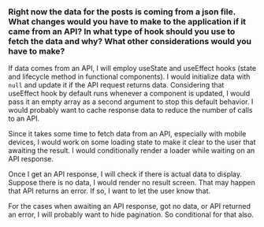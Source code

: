 ### Right now the data for the posts is coming from a json file. What changes would you have to make to the application if it came from an API? In what type of hook should you use to fetch the data and why? What other considerations would you have to make?

If data comes from an API, I will employ useState and useEffect hooks (state and lifecycle method in functional components). I would initialize data with `null` and update it if the API request returns data. Considering that useEffect hook by default runs whenever a component is updated, I would pass it an empty array as a second argument to stop this default behavior. I would probably want to cache response data to reduce the number of calls to an API.

Since it takes some time to fetch data from an API, especially with mobile devices, I would work on some loading state to make it clear to the user that awaiting the result. I would conditionally render a loader while waiting on an API response.

Once I get an API response, I will check if there is actual data to display. Suppose there is no data, I would render no result screen.
That may happen that API returns an error. If so, I want to let the user know that. 

For the cases when awaiting an API response, got no data, or API returned an error, I will probably want to hide pagination. So conditional for that also.
